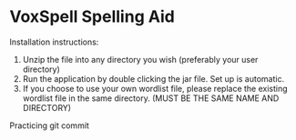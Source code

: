 # VoxSpell Spelling Aid #

Installation instructions:
1. Unzip the file into any directory you wish (preferably your user directory)
2. Run the application by double clicking the jar file. Set up is automatic.
3. If you choose to use your own wordlist file, please replace the existing wordlist file in the same directory. (MUST BE THE SAME NAME AND DIRECTORY)

Practicing git commit